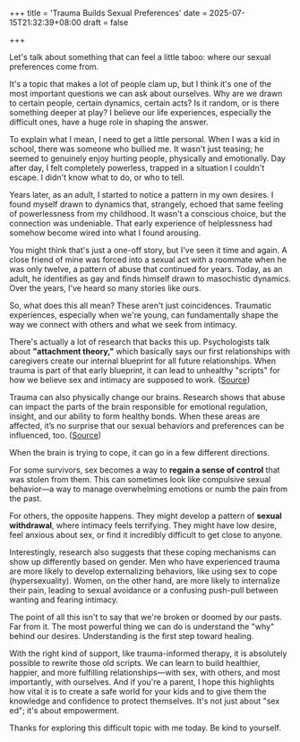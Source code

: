 +++
title = 'Trauma Builds Sexual Preferences'
date = 2025-07-15T21:32:39+08:00
draft = false

+++

Let's talk about something that can feel a little taboo: where our sexual preferences come from.

<!--more-->

It's a topic that makes a lot of people clam up, but I think it's one of the most important questions we can ask about ourselves. Why are we drawn to certain people, certain dynamics, certain acts? Is it random, or is there something deeper at play? I believe our life experiences, especially the difficult ones, have a huge role in shaping the answer.

To explain what I mean, I need to get a little personal. When I was a kid in school, there was someone who bullied me. It wasn't just teasing; he seemed to genuinely enjoy hurting people, physically and emotionally. Day after day, I felt completely powerless, trapped in a situation I couldn't escape. I didn't know what to do, or who to tell.

Years later, as an adult, I started to notice a pattern in my own desires. I found myself drawn to dynamics that, strangely, echoed that same feeling of powerlessness from my childhood. It wasn't a conscious choice, but the connection was undeniable. That early experience of helplessness had somehow become wired into what I found arousing.

You might think that's just a one-off story, but I've seen it time and again. A close friend of mine was forced into a sexual act with a roommate when he was only twelve, a pattern of abuse that continued for years. Today, as an adult, he identifies as gay and finds himself drawn to masochistic dynamics. Over the years, I've heard so many stories like ours.

So, what does this all mean? These aren't just coincidences. Traumatic experiences, especially when we're young, can fundamentally shape the way we connect with others and what we seek from intimacy.

There's actually a lot of research that backs this up. Psychologists talk about **"attachment theory,"** which basically says our first relationships with caregivers create our internal blueprint for all future relationships. When trauma is part of that early blueprint, it can lead to unhealthy "scripts" for how we believe sex and intimacy are supposed to work. ([Source](https://www.mdpi.com/2076-328X/15/6/813))

Trauma can also physically change our brains. Research shows that abuse can impact the parts of the brain responsible for emotional regulation, insight, and our ability to form healthy bonds. When these areas are affected, it’s no surprise that our sexual behaviors and preferences can be influenced, too. ([Source](https://pmc.ncbi.nlm.nih.gov/articles/PMC7787260/))

When the brain is trying to cope, it can go in a few different directions.

For some survivors, sex becomes a way to **regain a sense of control** that was stolen from them. This can sometimes look like compulsive sexual behavior—a way to manage overwhelming emotions or numb the pain from the past.

For others, the opposite happens. They might develop a pattern of **sexual withdrawal**, where intimacy feels terrifying. They might have low desire, feel anxious about sex, or find it incredibly difficult to get close to anyone.

Interestingly, research also suggests that these coping mechanisms can show up differently based on gender. Men who have experienced trauma are more likely to develop externalizing behaviors, like using sex to cope (hypersexuality). Women, on the other hand, are more likely to internalize their pain, leading to sexual avoidance or a confusing push-pull between wanting and fearing intimacy.

The point of all this isn't to say that we're broken or doomed by our pasts. Far from it. The most powerful thing we can do is understand the "why" behind our desires. Understanding is the first step toward healing.

With the right kind of support, like trauma-informed therapy, it is absolutely possible to rewrite those old scripts. We can learn to build healthier, happier, and more fulfilling relationships—with sex, with others, and most importantly, with ourselves. And if you're a parent, I hope this highlights how vital it is to create a safe world for your kids and to give them the knowledge and confidence to protect themselves. It's not just about "sex ed"; it's about empowerment.

Thanks for exploring this difficult topic with me today. Be kind to yourself.
